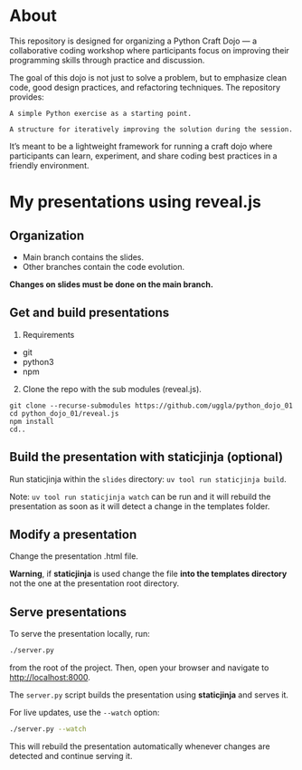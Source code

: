 # About

This repository is designed for organizing a Python Craft Dojo — a
collaborative coding workshop where participants focus on improving their
programming skills through practice and discussion.

The goal of this dojo is not just to solve a problem, but to emphasize clean
code, good design practices, and refactoring techniques. The repository
provides:

    A simple Python exercise as a starting point.

    A structure for iteratively improving the solution during the session.

It’s meant to be a lightweight framework for running a craft dojo where
participants can learn, experiment, and share coding best practices in a
friendly environment.

# My presentations using reveal.js

## Organization

- Main branch contains the slides.
- Other branches contain the code evolution.

**Changes on slides must be done on the main branch.**

## Get and build presentations

1. Requirements

- git
- python3
- npm

2. Clone the repo with the sub modules (reveal.js).

```
git clone --recurse-submodules https://github.com/uggla/python_dojo_01
cd python_dojo_01/reveal.js
npm install
cd..
```

## Build the presentation with staticjinja (optional)

Run staticjinja within the `slides` directory: `uv tool run staticjinja build`.

Note: `uv tool run staticjinja watch` can be run and it will rebuild the presentation as soon as it will detect a change in the templates folder.

## Modify a presentation

Change the presentation .html file.

**Warning**, if **staticjinja** is used change the file **into the templates directory** not the one at the presentation root directory.

## Serve presentations

To serve the presentation locally, run:

```bash
./server.py
```

from the root of the project. Then, open your browser and navigate to [http://localhost:8000](http://localhost:8000).

The `server.py` script builds the presentation using **staticjinja** and serves it.

For live updates, use the `--watch` option:

```bash
./server.py --watch
```

This will rebuild the presentation automatically whenever changes are detected and continue serving it.
